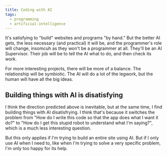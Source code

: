 ```yaml
---
title: Coding with AI
tags:
  - programming
  - artificial-intelligence
---
```

It's satisfying to "build" websites and programs "by hand." But the better AI gets, the less necessary (and practical) it will be, and the programmer's role will change, insomcuh as they won't be a programmer at all. They'll be an AI Supervisor. Their job will be to tell the AI what to do, and then check its work.

For more interesting projects, there will be more of a balance. The relationship will be symbiotic. The AI will do a lot of the legwork, but the human will have all the big ideas.

## Building things with AI is disatisfying

I think the direction predicted above is inevitable, but at the same time, I find building things with AI disatisfrying. I think that's because it switches the problem from "How do I write this code so that the app does what I want it do?" to "How do I get this stupid robot to understand what I'm saying?", which is a much less interesting question.

But this only applies if I'm trying to build an entire site using AI. But if I only use AI when I need to, like when I'm trying to solve a very specific problem, I'm only too happy for its help.


